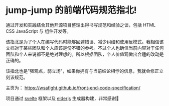 # jump-jump 的前端代码规范指北!

通过开发和实践结合其他开源项目整理出得书写规范和经验之谈，包括 HTML CSS JavaScript 与 组件开发等。  

该指北是为了个人在编写代码时能够回避错误、减少纠结和使用反模式。我相信该文档对于某些团队和个人应该是份不错的参考。不过个人也确信当前内容对于任何团队和个人来说都不是绝对理想的。所以根据团队，个人价值观做出合适的改动是正确的。  

该指北也是"强观点，弱立场"，如果你拥有与当前结论相悖的信息，我就会修正立刻该规范。

主页为： https://wsafight.github.io/front-end-code-specification/

项目通过 [svelte](https://github.com/sveltejs/svelte) 框架以及 [elderjs](https://github.com/Elderjs/elderjs) 生成器构建，非常感谢🙏
